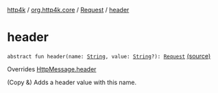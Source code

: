 [http4k](../../index.md) / [org.http4k.core](../index.md) / [Request](index.md) / [header](./header.md)

# header

`abstract fun header(name: `[`String`](https://kotlinlang.org/api/latest/jvm/stdlib/kotlin/-string/index.html)`, value: `[`String`](https://kotlinlang.org/api/latest/jvm/stdlib/kotlin/-string/index.html)`?): `[`Request`](index.md) [(source)](https://github.com/http4k/http4k/blob/master/http4k-core/src/main/kotlin/org/http4k/core/http.kt#L193)

Overrides [HttpMessage.header](../-http-message/header.md)

(Copy &amp;) Adds a header value with this name.

